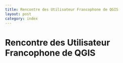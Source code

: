 ```yaml
---
title: Rencontre des Utilisateur Francophone de QGIS
layout: post
category: index
---
```


# Rencontre des Utilisateur Francophone de QGIS

